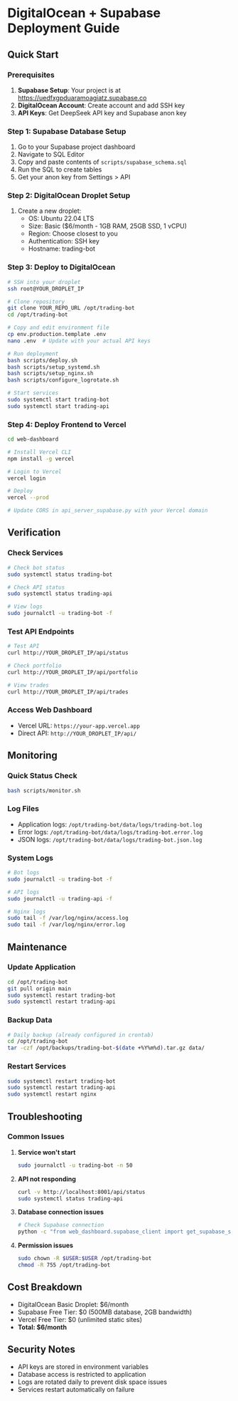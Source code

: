 # DigitalOcean + Supabase Deployment Guide

## Quick Start

### Prerequisites
1. **Supabase Setup**: Your project is at https://uedfxgpduaramoagiatz.supabase.co
2. **DigitalOcean Account**: Create account and add SSH key
3. **API Keys**: Get DeepSeek API key and Supabase anon key

### Step 1: Supabase Database Setup
1. Go to your Supabase project dashboard
2. Navigate to SQL Editor
3. Copy and paste contents of `scripts/supabase_schema.sql`
4. Run the SQL to create tables
5. Get your anon key from Settings > API

### Step 2: DigitalOcean Droplet Setup
1. Create a new droplet:
   - OS: Ubuntu 22.04 LTS
   - Size: Basic ($6/month - 1GB RAM, 25GB SSD, 1 vCPU)
   - Region: Choose closest to you
   - Authentication: SSH key
   - Hostname: trading-bot

### Step 3: Deploy to DigitalOcean
```bash
# SSH into your droplet
ssh root@YOUR_DROPLET_IP

# Clone repository
git clone YOUR_REPO_URL /opt/trading-bot
cd /opt/trading-bot

# Copy and edit environment file
cp env.production.template .env
nano .env  # Update with your actual API keys

# Run deployment
bash scripts/deploy.sh
bash scripts/setup_systemd.sh
bash scripts/setup_nginx.sh
bash scripts/configure_logrotate.sh

# Start services
sudo systemctl start trading-bot
sudo systemctl start trading-api
```

### Step 4: Deploy Frontend to Vercel
```bash
cd web-dashboard

# Install Vercel CLI
npm install -g vercel

# Login to Vercel
vercel login

# Deploy
vercel --prod

# Update CORS in api_server_supabase.py with your Vercel domain
```

## Verification

### Check Services
```bash
# Check bot status
sudo systemctl status trading-bot

# Check API status
sudo systemctl status trading-api

# View logs
sudo journalctl -u trading-bot -f
```

### Test API Endpoints
```bash
# Test API
curl http://YOUR_DROPLET_IP/api/status

# Check portfolio
curl http://YOUR_DROPLET_IP/api/portfolio

# View trades
curl http://YOUR_DROPLET_IP/api/trades
```

### Access Web Dashboard
- Vercel URL: `https://your-app.vercel.app`
- Direct API: `http://YOUR_DROPLET_IP/api/`

## Monitoring

### Quick Status Check
```bash
bash scripts/monitor.sh
```

### Log Files
- Application logs: `/opt/trading-bot/data/logs/trading-bot.log`
- Error logs: `/opt/trading-bot/data/logs/trading-bot.error.log`
- JSON logs: `/opt/trading-bot/data/logs/trading-bot.json.log`

### System Logs
```bash
# Bot logs
sudo journalctl -u trading-bot -f

# API logs
sudo journalctl -u trading-api -f

# Nginx logs
sudo tail -f /var/log/nginx/access.log
sudo tail -f /var/log/nginx/error.log
```

## Maintenance

### Update Application
```bash
cd /opt/trading-bot
git pull origin main
sudo systemctl restart trading-bot
sudo systemctl restart trading-api
```

### Backup Data
```bash
# Daily backup (already configured in crontab)
cd /opt/trading-bot
tar -czf /opt/backups/trading-bot-$(date +%Y%m%d).tar.gz data/
```

### Restart Services
```bash
sudo systemctl restart trading-bot
sudo systemctl restart trading-api
sudo systemctl restart nginx
```

## Troubleshooting

### Common Issues

1. **Service won't start**
   ```bash
   sudo journalctl -u trading-bot -n 50
   ```

2. **API not responding**
   ```bash
   curl -v http://localhost:8001/api/status
   sudo systemctl status trading-api
   ```

3. **Database connection issues**
   ```bash
   # Check Supabase connection
   python -c "from web_dashboard.supabase_client import get_supabase_service; print(get_supabase_service())"
   ```

4. **Permission issues**
   ```bash
   sudo chown -R $USER:$USER /opt/trading-bot
   chmod -R 755 /opt/trading-bot
   ```

## Cost Breakdown
- DigitalOcean Basic Droplet: $6/month
- Supabase Free Tier: $0 (500MB database, 2GB bandwidth)
- Vercel Free Tier: $0 (unlimited static sites)
- **Total: $6/month**

## Security Notes
- API keys are stored in environment variables
- Database access is restricted to application
- Logs are rotated daily to prevent disk space issues
- Services restart automatically on failure
